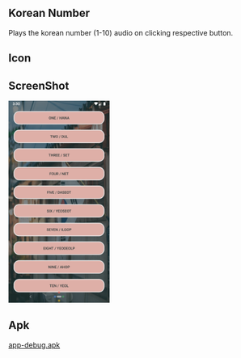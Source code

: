 ## **Korean Number**
Plays the korean number (1-10) audio on clicking respective button.

## **Icon**
[](app/src/main/res/mipmap-mdpi/ic_launher.png)
[](app/src/main/res/mipmap-mdpi/ic_launher_round.png)

## **ScreenShot**
<img src="src/screenshot.png" width=200 height=400/>

## **Apk**
[app-debug.apk](src/app-debug.apk?raw=true)
